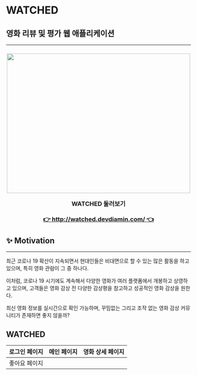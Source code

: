 # WATCHED

## 영화 리뷰 및 평가 웹 애플리케이션

---

<h3 align="center">
  
<img width="500" height="380" src=https://user-images.githubusercontent.com/42745614/153139255-e14535f6-ef3e-4c25-baeb-012f5eb74d93.gif></br>
  
  
<div>WATCHED 둘러보기</div></br>
  
<div>
  <a href="http://watched.devdiamin.com/">👉 http://watched.devdiamin.com/ 👈</a> 
</div>
  
</h3>

## ✨ Motivation

---

최근 코로나 19 확산이 지속되면서 현대인들은 비대면으로 할 수 있는 많은 활동을 하고 있으며, 특히 영화 관람이 그 중 하나다.

이처럼, 코로나 19 시기에도 계속해서 다양한 영화가 여러 플랫폼에서 개봉하고 상영하고 있으며, 고객들은 영화 감상 전 다양한 감상평을 참고하고 성공적인 영화 감상을 원한다.

최신 영화 정보를 실시간으로 확인 가능하며, 꾸밈없는 그리고 조작 없는 영화 감상 커뮤니티가 존재하면 좋지 않을까?

## WATCHED

| 로그인 페이지 | 메인 페이지 | 영화 상세 페이지 |
|:---:|:---:|:---:|
| 좋아요 페이지 | 

